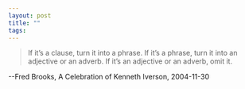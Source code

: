 ```yaml
---
layout: post
title: ""
tags:
---
```

> If it’s a clause, turn it into a phrase. If it’s a phrase, turn it into an
adjective or an adverb. If it’s an adjective or an adverb, omit it.

--Fred Brooks, A Celebration of Kenneth Iverson, 2004-11-30


